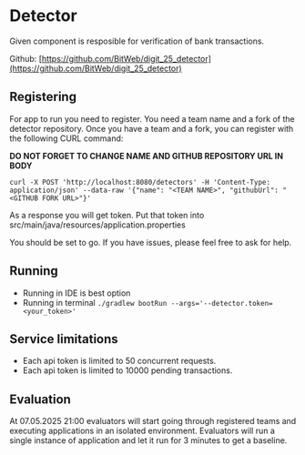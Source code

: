 # Detector

Given component is resposible for verification of bank transactions.

Github: [https://github.com/BitWeb/digit_25_detector](https://github.com/BitWeb/digit_25_detector)

## Registering

For app to run you need to register. You need a team name and a fork of the detector repository.
Once you have  a team and a fork, you can register with the following CURL command:

**DO NOT FORGET TO CHANGE NAME AND GITHUB REPOSITORY URL IN BODY**

`curl -X POST 'http://localhost:8080/detectors' -H 'Content-Type: application/json' --data-raw '{"name": "<TEAM NAME>", "githubUrl": "<GITHUB FORK URL>"}'`

As a response you will get token. Put that token into src/main/java/resources/application.properties

You should be set to go. If you have issues, please feel free to ask for help. 

## Running

* Running in IDE is best option
* Running in terminal `./gradlew bootRun --args='--detector.token=<your_token>'`

## Service limitations

* Each api token is limited to 50 concurrent requests.
* Each api token is limited to 10000 pending transactions.

## Evaluation

At 07.05.2025 21:00 evaluators will start going through registered teams and executing applications in an isolated environment.
Evaluators will run a single instance of application and let it run for 3 minutes to get a baseline. 

